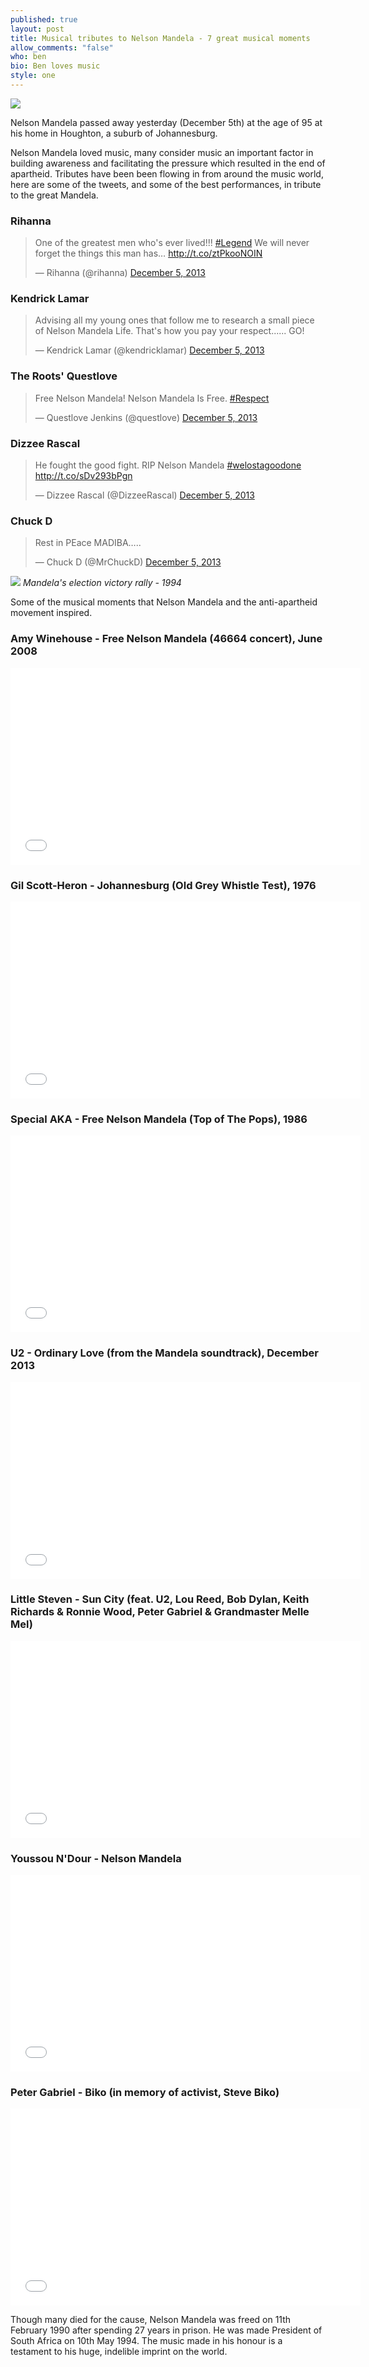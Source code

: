 ```yaml
---
published: true
layout: post
title: Musical tributes to Nelson Mandela - 7 great musical moments
allow_comments: "false"
who: ben
bio: Ben loves music
style: one
---
```


![](/images/posts/2013-12-06-nelson-mandela-head.jpg)

Nelson Mandela passed away yesterday (December 5th) at the age of 95 at his home in Houghton, a suburb of Johannesburg<!--excerpt-->.

Nelson Mandela loved music, many consider music an important factor in building awareness and facilitating the pressure which resulted in the end of apartheid. Tributes have been been flowing in from around the music world, here are some of the tweets, and some of the best performances, in tribute to the great Mandela.

### Rihanna
<blockquote class="twitter-tweet" lang="en"><p>One of the greatest men who&#39;s ever lived!!! <a href="https://twitter.com/search?q=%23Legend&amp;src=hash">#Legend</a> We will never forget the things this man has… <a href="http://t.co/ztPkooNOIN">http://t.co/ztPkooNOIN</a></p>&mdash; Rihanna (@rihanna) <a href="https://twitter.com/rihanna/statuses/408727427687645184">December 5, 2013</a></blockquote>

### Kendrick Lamar
<blockquote class="twitter-tweet" lang="en"><p>Advising all my young ones that follow me to research a small piece of Nelson Mandela Life. That&#39;s how you pay your respect...... GO!</p>&mdash; Kendrick Lamar (@kendricklamar) <a href="https://twitter.com/kendricklamar/statuses/408728620744470528">December 5, 2013</a></blockquote>

### The Roots' Questlove
<blockquote class="twitter-tweet" lang="en"><p>Free Nelson Mandela! Nelson Mandela Is Free. <a href="https://twitter.com/search?q=%23Respect&amp;src=hash">#Respect</a></p>&mdash; Questlove Jenkins (@questlove) <a href="https://twitter.com/questlove/statuses/408719692778319873">December 5, 2013</a></blockquote>

### Dizzee Rascal
<blockquote class="twitter-tweet" lang="en"><p>He fought the good fight. &#10;RIP Nelson Mandela <a href="https://twitter.com/search?q=%23welostagoodone&amp;src=hash">#welostagoodone</a> <a href="http://t.co/sDv293bPgn">http://t.co/sDv293bPgn</a></p>&mdash; Dizzee Rascal (@DizzeeRascal) <a href="https://twitter.com/DizzeeRascal/statuses/408717841089966080">December 5, 2013</a></blockquote>

### Chuck D
<blockquote class="twitter-tweet" lang="en"><p>Rest in PEace MADIBA…..</p>&mdash; Chuck D (@MrChuckD) <a href="https://twitter.com/MrChuckD/statuses/408722756180537345">December 5, 2013</a></blockquote>

<script src="//platform.twitter.com/widgets.js">
</script>

![](/images/posts/2013-12-06-nelson-mandela.jpg)
_Mandela's election victory rally - 1994_

Some of the musical moments that Nelson Mandela and the anti-apartheid movement inspired.

### Amy Winehouse - Free Nelson Mandela (46664 concert), June 2008
<iframe width="560" height="315" src="//www.youtube.com/embed/0HiPmMMaHCk" frameborder="0" allowfullscreen="1">
</iframe>

### Gil Scott-Heron - Johannesburg (Old Grey Whistle Test), 1976
<iframe width="560" height="315" src="//www.youtube.com/embed/SvHFuJX2Ock?feature=player_embedded" frameborder="0"  allowfullscreen="1">
</iframe>

### Special AKA - Free Nelson Mandela (Top of The Pops), 1986
<iframe width="560" height="315" src="//www.youtube.com/embed/lCZKZILvE70?feature=player_embedded" frameborder="0"  allowfullscreen="1">
</iframe>

### U2 - Ordinary Love (from the Mandela soundtrack), December 2013
<iframe width="560" height="315" src="//www.youtube.com/embed/XC3ahd6Di3M?feature=player_embedded" frameborder="0"  allowfullscreen="1">
</iframe>

### Little Steven - Sun City (feat. U2, Lou Reed, Bob Dylan, Keith Richards & Ronnie Wood, Peter Gabriel & Grandmaster Melle Mel) 
<iframe width="560" height="315" src="//www.youtube.com/embed/bY3w9gLjEV4?feature=player_embedded" frameborder="0"  allowfullscreen="1">
</iframe>

### Youssou N'Dour -  Nelson Mandela
<iframe width="560" height="315" src="//www.youtube.com/embed/ZxmWfrpei-I?feature=player_embedded" frameborder="0"  allowfullscreen="1">
</iframe>

### Peter Gabriel - Biko (in memory of activist, Steve Biko)
<iframe width="560" height="315" src="//www.youtube.com/embed/MgM-1r0X5Zc?feature=player_embedded" frameborder="0"  allowfullscreen="1">
</iframe>

Though many died for the cause, Nelson Mandela was freed on 11th February 1990 after spending 27 years in prison. He was made President of South Africa on 10th May 1994. The music made in his honour is a testament to his huge, indelible imprint on the world.